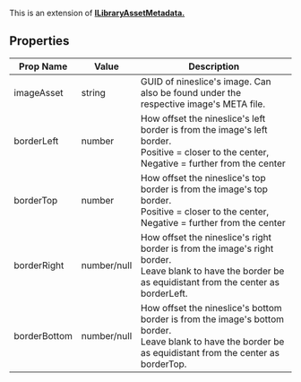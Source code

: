 This is an extension of **[ILibraryAssetMetadata.](/Documentation/Interfaces/ILibraryAssetMetadata.md)**

## Properties

| Prop Name | Value | Description |
| --------------------- | ------ | ------------------- |
| imageAsset | string | GUID of nineslice's image. Can also be found under the respective image's META file. |
| borderLeft | number | How offset the nineslice's left border is from the image's left border. <br/> Positive = closer to the center, Negative = further from the center |
| borderTop | number | How offset the nineslice's top border is from the image's top border. <br/> Positive = closer to the center, Negative = further from the center |
| borderRight | number/null | How offset the nineslice's right border is from the image's right border. <br/> Leave blank to have the border be as equidistant from the center as borderLeft.  |
| borderBottom | number/null | How offset the nineslice's bottom border is from the image's bottom border. <br/> Leave blank to have the border be as equidistant from the center as borderTop. |
